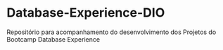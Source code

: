 # Database-Experience-DIO
Repositório para acompanhamento do desenvolvimento dos Projetos do Bootcamp Database Experience
